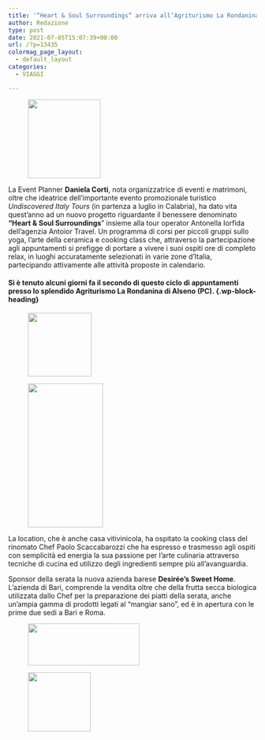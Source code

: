 ```yaml
---
title: '“Heart & Soul Surroundings” arriva all’Agriturismo La Rondanina di Alseno'
author: Redazione
type: post
date: 2021-07-05T15:07:39+00:00
url: /?p=13435
colormag_page_layout:
  - default_layout
categories:
  - VIAGGI

---
```

<div class="wp-block-image">
  <figure class="alignleft size-large is-resized"><img decoding="async" loading="lazy" src="https://progressonline.it/wp-content/uploads/2021/07/209732103_1444337029281364_2402388241226368013_n.jpg" alt="" class="wp-image-13436" width="147" height="160" /><figcaption> </figcaption></figure>
</div>

La Event Planner **Daniela Corti**, nota organizzatrice di eventi e matrimoni, oltre che ideatrice dell’importante evento promozionale turistico _Undiscovered Italy Tours_ (in partenza a luglio in Calabria), ha dato vita quest’anno ad un nuovo progetto riguardante il benessere denominato **“Heart & Soul Surroundings**&#8221; insieme alla tour operator Antonella Iorfida dell’agenzia Antoior Travel. Un programma di corsi per piccoli gruppi sullo yoga, l’arte della ceramica e cooking class che, attraverso la partecipazione agli appuntamenti si prefigge di portare a vivere i suoi ospiti ore di completo relax, in luoghi accuratamente selezionati in varie zone d’Italia, partecipando attivamente alle attività proposte in calendario. 

#### Si è tenuto alcuni giorni fa il secondo di questo ciclo di appuntamenti presso lo splendido Agriturismo La Rondanina di Alseno (PC).  {.wp-block-heading}

<div class="wp-block-image">
  <figure class="alignright size-large is-resized"><img decoding="async" loading="lazy" src="https://progressonline.it/wp-content/uploads/2021/07/209094906_789541421757699_6900353001041820527_n.jpg" alt="" class="wp-image-13439" width="129" height="129" /></figure>
</div>

<div class="wp-block-image">
  <figure class="alignleft size-large is-resized"><img decoding="async" loading="lazy" src="https://progressonline.it/wp-content/uploads/2021/07/212836281_208081607863263_1288321928660935264_n.jpg" alt="" class="wp-image-13446" width="152" height="292" /></figure>
</div>

La location, che è anche casa vitivinicola, ha ospitato la cooking class del rinomato Chef Paolo Scaccabarozzi che ha espresso e trasmesso agli ospiti con semplicità ed energia la sua passione per l’arte culinaria attraverso tecniche di cucina ed utilizzo degli ingredienti sempre più all’avanguardia. 

Sponsor della serata la nuova azienda barese **Desirée’s Sweet Home**. L’azienda di Bari, comprende la vendita oltre che della frutta secca biologica utilizzata dallo Chef per la preparazione dei piatti della serata, anche un’ampia gamma di prodotti legati al “mangiar sano”, ed è in apertura con le prime due sedi a Bari e Roma. 

<div class="wp-block-image">
  <figure class="alignright size-large is-resized"><img decoding="async" loading="lazy" src="https://progressonline.it/wp-content/uploads/2021/07/210171026_507086040366580_4519265477452688202_n.jpg" alt="" class="wp-image-13440" width="226" height="85" /></figure>
</div>

<div class="wp-block-image">
  <figure class="alignright size-large is-resized"><img decoding="async" loading="lazy" src="https://progressonline.it/wp-content/uploads/2021/07/214104403_1242753889496885_982564621990585857_n.jpg" alt="" class="wp-image-13449" width="127" height="120" /></figure>
</div>